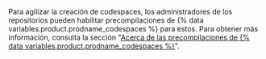 Para agilizar la creación de codespaces, los administradores de los repositorios pueden habilitar precompilaciones de {% data variables.product.prodname_codespaces %} para estos. Para obtener más información, consulta la sección "[Acerca de las precompilaciones de {% data variables.product.prodname_codespaces %}](/codespaces/prebuilding-your-codespaces/about-codespaces-prebuilds)".
